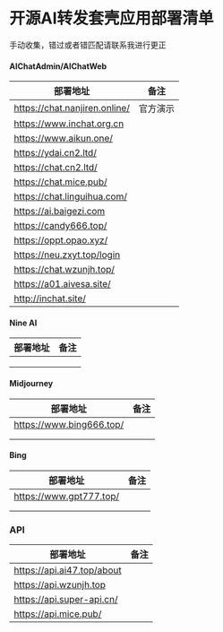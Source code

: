 # 开源AI转发套壳应用部署清单

手动收集，错过或者错匹配请联系我进行更正

#### AIChatAdmin/AIChatWeb

| 部署地址                      | 备注     |
| ----------------------------- | -------- |
| https://chat.nanjiren.online/ | 官方演示 |
| https://www.inchat.org.cn     |          |
| https://www.aikun.one/        |          |
| https://ydai.cn2.ltd/         |          |
| https://chat.cn2.ltd/         |          |
| https://chat.mice.pub/        |          |
| https://chat.linguihua.com/   |          |
| https://ai.baigezi.com        |          |
| https://candy666.top/         |          |
| https://oppt.opao.xyz/        |          |
| https://neu.zxyt.top/login    |          |
| https://chat.wzunjh.top/      |          |
| https://a01.aivesa.site/      |          |
| http://inchat.site/           |          |

#### Nine AI

| 部署地址 | 备注 |
| -------- | ---- |
|          |      |
|          |      |
|          |      |

#### Midjourney

| 部署地址                 | 备注 |
| ------------------------ | ---- |
| https://www.bing666.top/ |      |
|                          |      |
|                          |      |

#### Bing

| 部署地址                | 备注 |
| ----------------------- | ---- |
| https://www.gpt777.top/ |      |
|                         |      |
|                         |      |

### API

| 部署地址                   | 备注 |
| -------------------------- | ---- |
| https://api.ai47.top/about |      |
| https://api.wzunjh.top     |      |
| https://api.super-api.cn/  |      |
| https://api.mice.pub/      |      |
